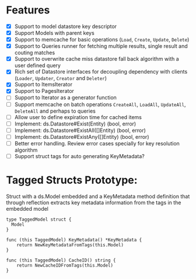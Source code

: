 # Features

- [X] Support to model datastore key descriptor
- [X] Support Models with parent keys
- [X] Support to memcache for basic operations (`Load`, `Create`, `Update`, `Delete`)
- [X] Support to Queries runner for fetching multiple results, single result and couting matches
- [X] Support to overwrite cache miss datastore fall back algorithm with a user defined query
- [X] Rich set of Datastore interfaces for decoupling dependency with clients (`Loader`, `Updater`, `Creator` and `Deleter`)
- [X] Support to ItemsIterator
- [X] Support to PagesIterator
- [ ] Support to Iterator as a generator function
- [ ] Support memcache on batch operations `CreateAll`, `LoadAll`, `UpdateAll`, `DeleteAll` and perhaps to queries
- [ ] Allow user to define expiration time for cached items
- [ ] Implement: ds.Datastore#Exist(Entity) (bool, error)
- [ ] Implement: ds.Datastore#ExistAll([]Entity) (bool, error)
- [ ] Implement: ds.Datastore#ExistAny([]Entity) (bool, error)
- [ ] Better error handling. Review error cases specially for key resolution algorithm
- [ ] Support struct tags for auto generating KeyMetadata?

# Tagged Structs Prototype:

Struct with a ds.Model embedded and a KeyMetadata method definition that through reflection
extracts key metadata information from the tags in the embedded model 

```golang
type TaggedModel struct {
  Model
}

func (this TaggedModel) KeyMetadata() *KeyMetadata {
	return NewKeyMetadataFromTags(this.Model)
}

func (this TaggedModel) CacheID() string {
    return NewCacheIDFromTags(this.Model)
}
```